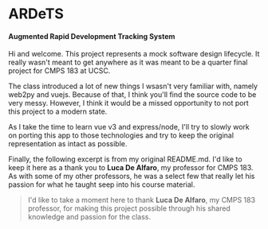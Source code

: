 # ARDeTS
#### Augmented Rapid Development Tracking System

Hi and welcome. This project represents a mock software design lifecycle. It really wasn't meant to
get anywhere as it was meant to be a quarter final project for CMPS 183 at UCSC.

The class introduced a lot of new things I wsasn't very familiar with, namely web2py and vuejs.
Because of that, I think you'll find the source code to be very messy. However, I think it would be a
missed opportunity to not port this project to a modern state.

As I take the time to learn vue v3 and express/node, I'll try to slowly work on porting this app to
those technologies and try to keep the original representation as intact as possible.

Finally, the following excerpt is from my original README.md. I'd like to keep it here as a thank you to
**Luca De Alfaro**, my professor for CMPS 183. As with some of my other professors, he was a select few
that really let his passion for what he taught seep into his course material.

> I'd like to take a moment here to thank **Luca De Alfaro**, my CMPS 183 professor, for making this
> project possible through his shared knowledge and passion for the class.
